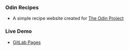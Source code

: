 ### Odin Recipes

- A simple recipe website created for [The Odin Project](https://www.theodinproject.com/)

### Live Demo

- [GitLab Pages](https://cyhyraeth.gitlab.io/odin-recipes/)
